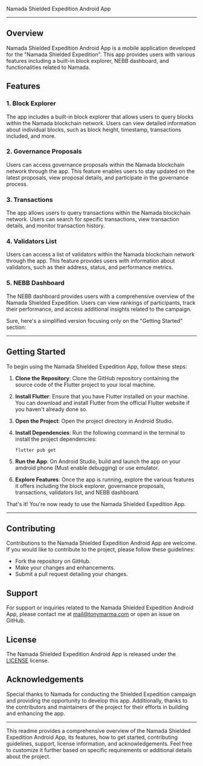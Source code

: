 Namada Shielded Expedition Android App

---

## Overview

Namada Shielded Expedition Android App is a mobile application developed for the "Namada Shielded Expedition". This app provides users with various features including a built-in block explorer, NEBB dashboard, and functionalities related to Namada.

## Features

### 1. Block Explorer

The app includes a built-in block explorer that allows users to query blocks within the Namada blockchain network. Users can view detailed information about individual blocks, such as block height, timestamp, transactions included, and more.

### 2. Governance Proposals

Users can access governance proposals within the Namada blockchain network through the app. This feature enables users to stay updated on the latest proposals, view proposal details, and participate in the governance process.

### 3. Transactions

The app allows users to query transactions within the Namada blockchain network. Users can search for specific transactions, view transaction details, and monitor transaction history.

### 4. Validators List

Users can access a list of validators within the Namada blockchain network through the app. This feature provides users with information about validators, such as their address, status, and performance metrics.

### 5. NEBB Dashboard

The NEBB dashboard provides users with a comprehensive overview of the Namada Shielded Expedition. Users can view rankings of participants, track their performance, and access additional insights related to the campaign.

Sure, here's a simplified version focusing only on the "Getting Started" section:

---

## Getting Started

To begin using the Namada Shielded Expedition App, follow these steps:

1. **Clone the Repository**: 
   Clone the GitHub repository containing the source code of the Flutter project to your local machine.

2. **Install Flutter**: 
   Ensure that you have Flutter installed on your machine. You can download and install Flutter from the official Flutter website if you haven't already done so.

3. **Open the Project**: 
   Open the project directory in Android Studio.

4. **Install Dependencies**: 
   Run the following command in the terminal to install the project dependencies:
   ```
   flutter pub get
   ```

5. **Run the App**: 
   On Android Studio, build and launch the app on your amdroid phone (Must enable debugging) or use emulator. 
  

6. **Explore Features**: 
   Once the app is running, explore the various features it offers including the block explorer, governance proposals, transactions, validators list, and NEBB dashboard.

That's it! You're now ready to use the Namada Shielded Expedition App.

---


## Contributing

Contributions to the Namada Shielded Expedition Android App are welcome. If you would like to contribute to the project, please follow these guidelines:

- Fork the repository on GitHub.
- Make your changes and enhancements.
- Submit a pull request detailing your changes.

## Support

For support or inquiries related to the Namada Shielded Expedition Android App, please contact me at mail@tonymarma.com or open an issue on GitHub.

## License

The Namada Shielded Expedition Android App is released under the [LICENSE](https://github.com/tonymarma/NamadaSE/blob/main/LICENSE) license.

## Acknowledgements

Special thanks to Namada for conducting the Shielded Expedition campaign and providing the opportunity to develop this app. Additionally, thanks to the contributors and maintainers of the project for their efforts in building and enhancing the app.

---

This readme provides a comprehensive overview of the Namada Shielded Expedition Android App, its features, how to get started, contributing guidelines, support, license information, and acknowledgements. Feel free to customize it further based on specific requirements or additional details about the project.
